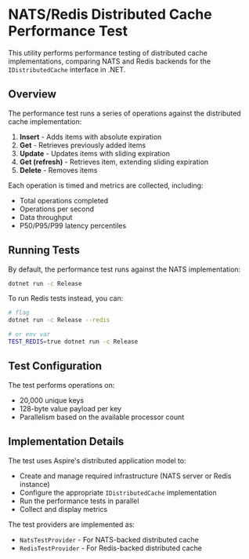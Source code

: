 # NATS/Redis Distributed Cache Performance Test

This utility performs performance testing of distributed cache implementations, comparing NATS and Redis backends for the `IDistributedCache` interface in .NET.

## Overview

The performance test runs a series of operations against the distributed cache implementation:

1. **Insert** - Adds items with absolute expiration
2. **Get** - Retrieves previously added items
3. **Update** - Updates items with sliding expiration
4. **Get (refresh)** - Retrieves item, extending sliding expiration
5. **Delete** - Removes items

Each operation is timed and metrics are collected, including:
- Total operations completed
- Operations per second
- Data throughput
- P50/P95/P99 latency percentiles

## Running Tests

By default, the performance test runs against the NATS implementation:

```bash
dotnet run -c Release
```

To run Redis tests instead, you can:

```bash
# flag
dotnet run -c Release --redis

# or env var
TEST_REDIS=true dotnet run -c Release
```

## Test Configuration

The test performs operations on:
- 20,000 unique keys
- 128-byte value payload per key
- Parallelism based on the available processor count

## Implementation Details

The test uses Aspire's distributed application model to:
- Create and manage required infrastructure (NATS server or Redis instance)
- Configure the appropriate `IDistributedCache` implementation
- Run the performance tests in parallel
- Collect and display metrics

The test providers are implemented as:
- `NatsTestProvider` - For NATS-backed distributed cache
- `RedisTestProvider` - For Redis-backed distributed cache
